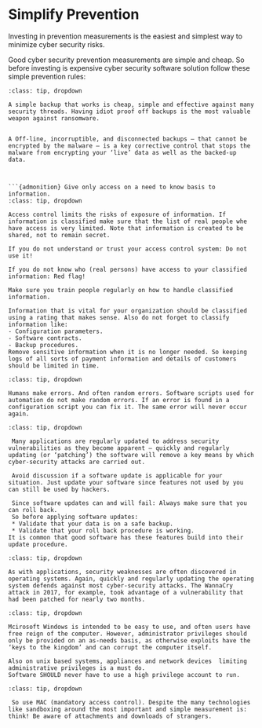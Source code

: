 # Simplify Prevention

Investing in prevention measurements is the easiest and simplest way to minimize cyber security risks.

Good cyber security prevention measurements are simple and cheap. So before investing is expensive cyber security software solution follow these simple prevention rules:


```{admonition} Make a daily-back of important data.
:class: tip, dropdown

A simple backup that works is cheap, simple and effective against many security threads. Having idiot proof off backups is the most valuable weapon against ransomware. 


A Off-line, incorruptible, and disconnected backups – that cannot be encrypted by the malware – is a key corrective control that stops the malware from encrypting your ‘live’ data as well as the backed-up data.



```{admonition} Give only access on a need to know basis to information. 
:class: tip, dropdown

Access control limits the risks of exposure of information. If information is classified make sure that the list of real people whe have access is very limited. Note that information is created to be shared, not to remain secret.

If you do not understand or trust your access control system: Do not use it!

If you do not know who (real persons) have access to your classified information: Red flag!

Make sure you train people regularly on how to handle classified information. 

Information that is vital for your organization should be classified using a rating that makes sense. Also do not forget to classify information like:
- Configuration parameters.
- Software contracts.
- Backup procedures.
Remove sensitive information when it is no longer needed. So keeping logs of all sorts of payment information and details of customers should be limited in time.

```

```{admonition} Eliminate complicated IT management tasks by automation.
:class: tip, dropdown

Humans make errors. And often random errors. Software scripts used for automation do not make random errors. If an error is found in a configuration script you can fix it. The same error will never occur again.

```

```{admonition} Patch applications.
:class: tip, dropdown

 Many applications are regularly updated to address security vulnerabilities as they become apparent – quickly and regularly updating (or ‘patching’) the software will remove a key means by which cyber-security attacks are carried out.  

 Avoid discussion if a software update is applicable for your situation. Just update your software since features not used by you can still be used by hackers.

 Since software updates can and will fail: Always make sure that you can roll back. 
 So before applying software updates:
 * Validate that your data is on a safe backup.
 * Validate that your roll back procedure is working.
It is common that good software has these features build into their update procedure.

```

```{admonition} Patch operating systems.
:class: tip, dropdown

As with applications, security weaknesses are often discovered in operating systems. Again, quickly and regularly updating the operating system defends against most cyber-security attacks. The WannaCry attack in 2017, for example, took advantage of a vulnerability that had been patched for nearly two months. 

```

```{admonition} Restrict administrative privileges.
:class: tip, dropdown

Mcirosoft Windows is intended to be easy to use, and often users have free reign of the computer. However, administrator privileges should only be provided on an as-needs basis, as otherwise exploits have the ‘keys to the kingdom’ and can corrupt the computer itself.  

Also on unix based systems, appliances and network devices  limiting administrative privileges is a must do. 
Software SHOULD never have to use a high privilege account to run. 
```

```{admonition} Prevent untrusted code to be run.
:class: tip, dropdown

 So use MAC (mandatory access control). Despite the many technologies like sandboxing around the most important and simple measurement is: think! Be aware of attachments and downloads of strangers.
```
